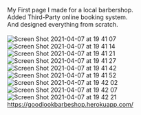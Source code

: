 My First page I made for a local barbershop. <br>
Added Third-Party online booking system.<br>
And designed everything from scratch.<br>
<br>
![Screen Shot 2021-04-07 at 19 41 07](https://user-images.githubusercontent.com/29773303/113910750-7d405e80-97d9-11eb-9c62-e99389ad8fd8.png)
![Screen Shot 2021-04-07 at 19 41 14](https://user-images.githubusercontent.com/29773303/113910765-7fa2b880-97d9-11eb-9e90-e34f19625abd.png)
![Screen Shot 2021-04-07 at 19 41 21](https://user-images.githubusercontent.com/29773303/113910767-80d3e580-97d9-11eb-80d9-775890c37cd3.png)
![Screen Shot 2021-04-07 at 19 41 27](https://user-images.githubusercontent.com/29773303/113910775-829da900-97d9-11eb-892e-8955f2819f85.png)
![Screen Shot 2021-04-07 at 19 41 42](https://user-images.githubusercontent.com/29773303/113910777-83ced600-97d9-11eb-8778-b3e8db80fff3.png)
![Screen Shot 2021-04-07 at 19 41 52](https://user-images.githubusercontent.com/29773303/113910781-84676c80-97d9-11eb-9992-7f71652cebfa.png)
![Screen Shot 2021-04-07 at 19 42 02](https://user-images.githubusercontent.com/29773303/113910784-86313000-97d9-11eb-9c78-6c0fc362da65.png)
![Screen Shot 2021-04-07 at 19 42 07](https://user-images.githubusercontent.com/29773303/113910788-86c9c680-97d9-11eb-8705-2591457b3a7f.png)
![Screen Shot 2021-04-07 at 19 42 21](https://user-images.githubusercontent.com/29773303/113910790-87625d00-97d9-11eb-993a-3bc826aec13c.png)
https://goodlookbarbeshop.herokuapp.com/
